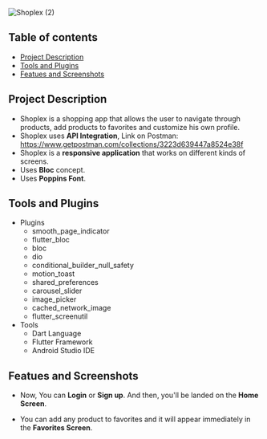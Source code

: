 ![Shoplex (2)](https://user-images.githubusercontent.com/89950065/222923328-adf5123b-a6fb-44fc-874e-8fb77e840103.png)

## Table of contents
- [Project Description](#project-description)
- [Tools and Plugins](#tools-and-plugins)
- [Featues and Screenshots](#featues-and-screenshots)

## Project Description
- Shoplex is a shopping app that allows the user to navigate through products, add products to favorites and customize his own profile.
- Shoplex uses **API Integration**, Link on Postman: https://www.getpostman.com/collections/3223d639447a8524e38f
- Shoplex is a **responsive application** that works on different kinds of screens.
- Uses **Bloc** concept.
- Uses **Poppins Font**.

## Tools and Plugins
- Plugins
  - smooth_page_indicator
  - flutter_bloc
  - bloc
  - dio
  - conditional_builder_null_safety
  - motion_toast
  - shared_preferences
  - carousel_slider
  - image_picker
  - cached_network_image
  - flutter_screenutil
- Tools
  - Dart Language
  - Flutter Framework
  - Android Studio IDE

## Featues and Screenshots

  

- Now, You can **Login** or **Sign up**. And then, you'll be landed on the **Home Screen**.

  
- You can add any product to favorites and it will appear immediately in the **Favorites Screen**.

  
